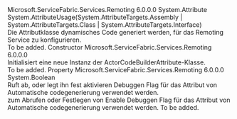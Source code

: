 <Type Name="CodeBuilderAttribute" FullName="Microsoft.ServiceFabric.Services.Remoting.Builder.CodeBuilderAttribute">
  <TypeSignature Language="C#" Value="public class CodeBuilderAttribute : Attribute" />
  <TypeSignature Language="ILAsm" Value=".class public auto ansi beforefieldinit CodeBuilderAttribute extends System.Attribute" />
  <TypeSignature Language="DocId" Value="T:Microsoft.ServiceFabric.Services.Remoting.Builder.CodeBuilderAttribute" />
  <TypeSignature Language="VB.NET" Value="Public Class CodeBuilderAttribute&#xA;Inherits Attribute" />
  <TypeSignature Language="F#" Value="type CodeBuilderAttribute = class&#xA;    inherit Attribute" />
  <AssemblyInfo>
    <AssemblyName>Microsoft.ServiceFabric.Services.Remoting</AssemblyName>
    <AssemblyVersion>6.0.0.0</AssemblyVersion>
  </AssemblyInfo>
  <Base>
    <BaseTypeName>System.Attribute</BaseTypeName>
  </Base>
  <Interfaces />
  <Attributes>
    <Attribute>
      <AttributeName>System.AttributeUsage(System.AttributeTargets.Assembly | System.AttributeTargets.Class | System.AttributeTargets.Interface)</AttributeName>
    </Attribute>
  </Attributes>
  <Docs>
    <summary>
            Die Attributklasse dynamisches Code generiert werden, für das Remoting Service zu konfigurieren.
            </summary>
    <remarks>To be added.</remarks>
  </Docs>
  <Members>
    <Member MemberName=".ctor">
      <MemberSignature Language="C#" Value="public CodeBuilderAttribute ();" />
      <MemberSignature Language="ILAsm" Value=".method public hidebysig specialname rtspecialname instance void .ctor() cil managed" />
      <MemberSignature Language="DocId" Value="M:Microsoft.ServiceFabric.Services.Remoting.Builder.CodeBuilderAttribute.#ctor" />
      <MemberSignature Language="VB.NET" Value="Public Sub New ()" />
      <MemberType>Constructor</MemberType>
      <AssemblyInfo>
        <AssemblyName>Microsoft.ServiceFabric.Services.Remoting</AssemblyName>
        <AssemblyVersion>6.0.0.0</AssemblyVersion>
      </AssemblyInfo>
      <Parameters />
      <Docs>
        <summary>
            Initialisiert eine neue Instanz der ActorCodeBuilderAttribute-Klasse.
            </summary>
        <remarks>To be added.</remarks>
      </Docs>
    </Member>
    <Member MemberName="EnableDebugging">
      <MemberSignature Language="C#" Value="public bool EnableDebugging { get; set; }" />
      <MemberSignature Language="ILAsm" Value=".property instance bool EnableDebugging" />
      <MemberSignature Language="DocId" Value="P:Microsoft.ServiceFabric.Services.Remoting.Builder.CodeBuilderAttribute.EnableDebugging" />
      <MemberSignature Language="VB.NET" Value="Public Property EnableDebugging As Boolean" />
      <MemberSignature Language="F#" Value="member this.EnableDebugging : bool with get, set" Usage="Microsoft.ServiceFabric.Services.Remoting.Builder.CodeBuilderAttribute.EnableDebugging" />
      <MemberType>Property</MemberType>
      <AssemblyInfo>
        <AssemblyName>Microsoft.ServiceFabric.Services.Remoting</AssemblyName>
        <AssemblyVersion>6.0.0.0</AssemblyVersion>
      </AssemblyInfo>
      <ReturnValue>
        <ReturnType>System.Boolean</ReturnType>
      </ReturnValue>
      <Docs>
        <summary>
            Ruft ab, oder legt ihn fest aktivieren Debuggen Flag für das Attribut von Automatische codegenerierung verwendet werden.
            </summary>
        <value>
          <see cref="T:System.Boolean" />zum Abrufen oder Festlegen von Enable Debuggen Flag für das Attribut von Automatische codegenerierung verwendet werden.</value>
        <remarks>To be added.</remarks>
      </Docs>
    </Member>
  </Members>
</Type>